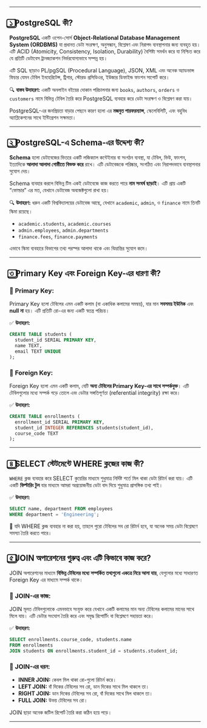 
---

## ১️⃣ PostgreSQL কী?

**PostgreSQL** একটি ওপেন-সোর্স **Object-Relational Database Management System (ORDBMS)** যা প্রধানত ডেটা সংরক্ষণ, অনুসন্ধান, বিশ্লেষণ এবং নিরাপদ ব্যবস্থাপনার জন্য ব্যবহৃত হয়। এটি ACID (Atomicity, Consistency, Isolation, Durability) বৈশিষ্ট্য সমর্থন করে যা নিশ্চিত করে যে প্রতিটি ডেটাবেস ট্রানজ্যাকশন নির্ভরযোগ্যভাবে সম্পন্ন হয়।

এটি SQL ছাড়াও PL/pgSQL (Procedural Language), JSON, XML এবং অনেক অ্যাডভান্স ফিচার যেমন টেবিল ইনহেরিটেন্স, ট্রিগার, স্টোরড প্রসিডিওর, ইউজার ডিফাইন্ড ফাংশন সাপোর্ট করে।

🔍 **বাস্তব উদাহরণ:** 
একটি অনলাইন বইয়ের দোকান পরিচালনার জন্য `books`, `authors`, `orders` ও `customers` নামে বিভিন্ন টেবিল তৈরি করে PostgreSQL ব্যবহার করে ডেটা সংরক্ষণ ও বিশ্লেষণ করা যায়। 

PostgreSQL-এর জনপ্রিয়তা বাড়ার পেছনে কারণ হলো এর **মজবুত পারফরম্যান্স**, স্কেলেবিলিটি, এবং বহুবিধ অ্যাপ্লিকেশনের সাথে ইন্টিগ্রেশন সক্ষমতা।

---

## ২️⃣ PostgreSQL-এ Schema-এর উদ্দেশ্য কী?

**Schema** হলো ডেটাবেজের ভিতরে একটি লজিক্যাল কন্টেইনার বা সংগঠন ব্যবস্থা, যা টেবিল, ভিউ, ফাংশন, ইত্যাদিকে **আলাদা আলাদা গোষ্ঠীতে বিভক্ত করে** রাখে। এটি ডেটাবেজকে পরিষ্কার, সংগঠিত এবং নিরাপদভাবে ব্যবস্থাপনার সুযোগ দেয়।

Schema ব্যবহার করলে বিভিন্ন টিম একই ডেটাবেজে কাজ করতে পারে **নাম সংঘর্ষ ছাড়াই**। এটি প্রায় একটি “ফোল্ডার” এর মত, যেখানে ডেটাবেজ অবজেক্টগুলো রাখা হয়।

🔍 **উদাহরণ:** 
ধরুন একটি বিশ্ববিদ্যালয়ের ডেটাবেজ আছে, যেখানে `academic`, `admin`, ও `finance` নামে তিনটি স্কিমা রয়েছে।

- `academic.students`, `academic.courses`
- `admin.employees`, `admin.departments`
- `finance.fees`, `finance.payments`

এভাবে স্কিমা ব্যবহারে বিভাগের তথ্য পরস্পর আলাদা থাকে এবং বিভ্রান্তির সুযোগ কমে।

---

## ৩️⃣ Primary Key এবং Foreign Key-এর ধারণা কী?

### 🔑 **Primary Key**:
Primary Key হলো টেবিলের এমন একটি কলাম (বা একাধিক কলামের সমন্বয়), যার মান **সবসময় ইউনিক** এবং **null না** হয়। এটি প্রতিটি রো-এর জন্য একটি স্বতন্ত্র পরিচয়।

✅ **উদাহরণ:**
```sql
CREATE TABLE students (
  student_id SERIAL PRIMARY KEY,
  name TEXT,
  email TEXT UNIQUE
);
```

### 🔗 **Foreign Key**:
Foreign Key হলো এমন একটি কলাম, যেটি **অন্য টেবিলের Primary Key-এর সাথে সম্পর্কযুক্ত**। এটি টেবিলগুলোর মধ্যে সম্পর্ক গড়ে তোলে এবং ডেটার সঙ্গতিপূর্ণতা (referential integrity) রক্ষা করে।

✅ **উদাহরণ:**
```sql
CREATE TABLE enrollments (
  enrollment_id SERIAL PRIMARY KEY,
  student_id INTEGER REFERENCES students(student_id),
  course_code TEXT
);
```

---

## ৪️⃣ SELECT স্টেটমেন্টে WHERE ক্লজের কাজ কী?

`WHERE` ক্লজ ব্যবহার করে SELECT কুয়েরির মাধ্যমে শুধুমাত্র নির্দিষ্ট শর্তে মিল থাকা ডেটা রিটার্ন করা যায়। এটি একটি **ফিল্টারিং টুল** যার মাধ্যমে আমরা অপ্রয়োজনীয় ডেটা বাদ দিয়ে শুধুমাত্র প্রাসঙ্গিক তথ্য পাই।

✅ **উদাহরণ:**
```sql
SELECT name, department FROM employees
WHERE department = 'Engineering';
```

📌 যদি WHERE ক্লজ ব্যবহার না করা হয়, তাহলে পুরো টেবিলের সব রো রিটার্ন হবে, যা অনেক সময় ডেটা বিশ্লেষণে সমস্যা তৈরি করতে পারে।

---

## ৫️⃣ JOIN অপারেশনের গুরুত্ব এবং এটি কিভাবে কাজ করে?

JOIN অপারেশনের মাধ্যমে **বিভিন্ন টেবিলের মধ্যে সম্পর্কিত তথ্যগুলো একত্রে নিয়ে আসা যায়**, যেগুলোর মধ্যে সাধারণত Foreign Key এর মাধ্যমে সম্পর্ক থাকে।

### 📎 JOIN-এর কাজ:
JOIN মূলত টেবিলগুলোকে এমনভাবে সংযুক্ত করে যেখানে একটি কলামের মান অন্য টেবিলের কলামের মানের সাথে মিলে যায়। এটি ডেটার সংযোগ তৈরি করে এবং সমৃদ্ধ রিপোর্টিং বা বিশ্লেষণে সহায়তা করে।

✅ **উদাহরণ:**
```sql
SELECT enrollments.course_code, students.name
FROM enrollments
JOIN students ON enrollments.student_id = students.student_id;
```

### 🔄 JOIN-এর ধরন:
- **INNER JOIN:** কেবল মিল থাকা রো-গুলো রিটার্ন করে।
- **LEFT JOIN:** বাঁ দিকের টেবিলের সব রো, ডান দিকের সাথে মিল থাকলে তা।
- **RIGHT JOIN:** ডান দিকের টেবিলের সব রো, বাঁ দিকের সাথে মিল থাকলে তা।
- **FULL JOIN:** উভয় টেবিলের সব রো।

JOIN ছাড়া অনেক জটিল রিপোর্ট তৈরি করা কঠিন হয়ে পড়ে।

---
